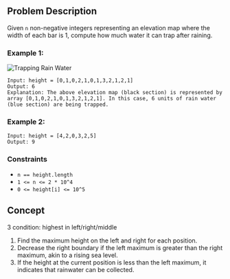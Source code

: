 ## Problem Description

Given `n` non-negative integers representing an elevation map where the width of each bar is 1, compute how much water it can trap after raining.

### Example 1:
![Trapping Rain Water](https://assets.leetcode.com/uploads/2018/10/22/rainwatertrap.png)
```plaintext
Input: height = [0,1,0,2,1,0,1,3,2,1,2,1]
Output: 6
Explanation: The above elevation map (black section) is represented by array [0,1,0,2,1,0,1,3,2,1,2,1]. In this case, 6 units of rain water (blue section) are being trapped.
```
### Example 2:
```plaintext
Input: height = [4,2,0,3,2,5]
Output: 9
```
### Constraints
- `n == height.length`
- `1 <= n <= 2 * 10^4`
- `0 <= height[i] <= 10^5`

## Concept
3 condition: highest in left/right/middle

1. Find the maximum height on the left and right for each position.
2. Decrease the right boundary if the left maximum is greater than the right maximum, akin to a rising sea level.
3. If the height at the current position is less than the left maximum, it indicates that rainwater can be collected.
